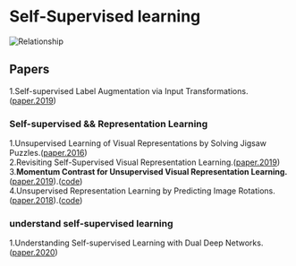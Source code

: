 # Self-Supervised learning

![Relationship](https://github.com/Allen123321/self-supervised_learning/blob/main/image.png)

## Papers
1.Self-supervised Label Augmentation via Input Transformations.([paper.2019](https://arxiv.org/pdf/1910.05872.pdf)) <br>

### Self-supervised && Representation Learning
1.Unsupervised Learning of Visual Representations by Solving Jigsaw Puzzles.([paper.2016](https://arxiv.org/pdf/1603.09246.pdf)) <br>
2.Revisiting Self-Supervised Visual Representation Learning.([paper.2019](https://arxiv.org/pdf/1901.09005.pdf)) <br>
3.**Momentum Contrast for Unsupervised Visual Representation Learning.**([paper.2019](https://arxiv.org/pdf/1911.05722.pdf)).([code](https://github.com/facebookresearch/moco))<br>
4.Unsupervised Representation Learning by Predicting Image Rotations.([paper.2018](https://arxiv.org/pdf/1803.07728.pdf)).([code](https://github.com/gidariss/FeatureLearningRotNet)) <br>
### understand self-supervised learning 
1.Understanding Self-supervised Learning with Dual Deep Networks.([paper.2020](https://arxiv.org/pdf/2010.00578.pdf)) <br>

